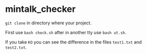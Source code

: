 # mintalk_checker
`git clone` in directory where your project.

First use `bash check.sh` after in another tty use `bash ut.sh`.

If you take `KO` you can see the difference in the files `test1.txt` and `test2.txt`.
